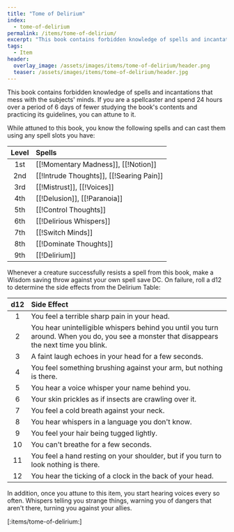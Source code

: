 ```yaml
---
title: "Tome of Delirium"
index:
  - tome-of-delirium
permalink: /items/tome-of-delirium/
excerpt: "This book contains forbidden knowledge of spells and incantations that mess with the subjects' minds."
tags:
  - Item
header:
  overlay_image: /assets/images/items/tome-of-delirium/header.png
  teaser: /assets/images/items/tome-of-delirium/header.jpg
---
```

This book contains forbidden knowledge of spells and incantations that mess with the subjects' minds. If you are a spellcaster and spend 24 hours over a period of 6 days of fewer studying the book's contents and practicing its guidelines, you can attune to it.

While attuned to this book, you know the following spells and can cast them using any spell slots you have:

| Level | Spells |
| :---: | :----- |
| 1st   | [[!Momentary Madness]], [[!Notion]] |
| 2nd   | [[!Intrude Thoughts]], [[!Searing Pain]] |
| 3rd   | [[!Mistrust]], [[!Voices]] |
| 4th   | [[!Delusion]], [[!Paranoia]] |
| 5th   | [[!Control Thoughts]] |
| 6th   | [[!Delirious Whispers]] |
| 7th   | [[!Switch Minds]] |
| 8th   | [[!Dominate Thoughts]] |
| 9th   | [[!Delirium]] |

Whenever a creature successfully resists a spell from this book, make a Wisdom saving throw against your own spell save DC. On failure, roll a d12 to determine the side effects from the Delirium Table:

| d12 | Side Effect |
| :-: | :---------- |
| 1   | You feel a terrible sharp pain in your head. |
| 2   | You hear unintelligible whispers behind you until you turn around. When you do, you see a monster that disappears the next time you blink. |
| 3   | A faint laugh echoes in your head for a few seconds. |
| 4   | You feel something brushing against your arm, but nothing is there. |
| 5   | You hear a voice whisper your name behind you. |
| 6 | Your skin prickles as if insects are crawling over it. |
| 7 | You feel a cold breath against your neck. |
| 8 | You hear whispers in a language you don't know. |
| 9 | You feel your hair being tugged lightly. |
| 10 | You can't breathe for a few seconds. |
| 11 | You feel a hand resting on your shoulder, but if you turn to look nothing is there. |
| 12 | You hear the ticking of a clock in the back of your head. |

In addition, once you attune to this item, you start hearing voices every so often. Whispers telling you strange things, warning you of dangers that aren't there, turning you against your allies.

[:items/tome-of-delirium:]